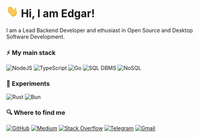 
# <img src="https://raw.githubusercontent.com/ABSphreak/ABSphreak/master/gifs/Hi.gif" height="32px" width="32px"> Hi, I am Edgar!

I am a Lead Backend Developer and ethusiast in Open Source and Desktop Software Development.

### ⚡ My main stack
![NodeJS](https://img.shields.io/badge/Node.js-43853D?style=for-the-badge&logo=node.js&logoColor=white) ![TypeScript](https://img.shields.io/badge/TypeScript-007ACC?style=for-the-badge&logo=typescript&logoColor=white) ![Go](https://img.shields.io/badge/-Go-29BEB0?style=for-the-badge&logo=go&logoColor=white) ![SQL DBMS](https://img.shields.io/badge/SQL%20DBMS-fff?style=for-the-badge&logo=postgresql) ![NoSQL](https://img.shields.io/badge/NoSQL-fff?style=for-the-badge&logo=apachecassandra)

### 🔬 Experiments
![Rust](https://img.shields.io/badge/Rust-F14A01?style=for-the-badge&logo=rust&logoColor=white) ![Bun](https://img.shields.io/badge/Bun-000?style=for-the-badge&logo=bun) 

### 🔍 Where to find me
  <a href="https://github.com/Edgar-P-Yan" target="_blank"><img alt="GitHub" src="https://img.shields.io/badge/GitHub-%2312100E.svg?&style=for-the-badge&logo=Github&logoColor=white" /></a>
  <a href="https://edgar-p-yan.medium.com" target="_blank"><img alt="Medium" src="https://img.shields.io/badge/medium-%2312100E.svg?&style=for-the-badge&logo=medium&logoColor=white" /></a>
  <a href="https://stackoverflow.com/users/8507883/edgar-p-yan" target="_blank"><img alt="Stack Overflow" src="https://img.shields.io/badge/Stack%20Overflow-FE7A16.svg?&style=for-the-badge&logo=stackoverflow&logoColor=white" /></a>
  <a href="https://t.me/edgar_p_yan" target="_blank"><img alt="Telegram" src="https://img.shields.io/badge/Telegram-2CA5E0.svg?&style=for-the-badge&logo=telegram&logoColor=white"></a>
  <a href="mailto:starguitar307@gmail.com"><img alt="Gmail" src="https://img.shields.io/badge/Gmail-D14836.svg?&style=for-the-badge&logo=gmail&logoColor=white"></a>
